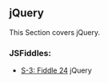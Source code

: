 ## jQuery

This Section covers jQuery.

### JSFiddles:

 * [S-3: Fiddle 24](https://jsfiddle.net/RMFrenette/1s113fkk/) jQuery
 